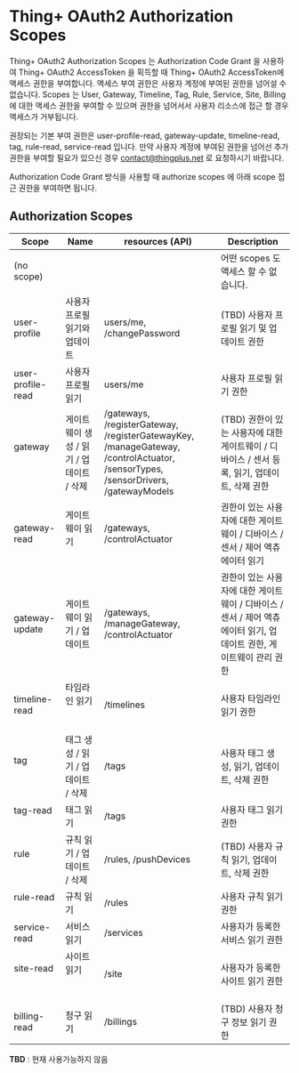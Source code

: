 # Thing+ OAuth2 Authorization Scopes
Thing+ OAuth2 Authorization Scopes 는 Authorization Code Grant 을 사용하여 Thing+ OAuth2 AccessToken 을 획득할 때 Thing+ OAuth2 AccessToken에 액세스 권한을 부여합니다. 액세스 부여 권한은 사용자 계정에 부여된 권한을 넘어설 수 없습니다. Scopes 는 User, Gateway, Timeline, Tag, Rule, Service, Site, Billing 에 대한 액세스 권한을 부여할 수 있으며 권한을 넘어서서 사용자 리소스에 접근 할 경우 액세스가 거부됩니다.

권장되는 기본 부여 권한은 user-profile-read, gateway-update, timeline-read, tag, rule-read, service-read 입니다. 만약 사용자 계정에 부여된 권한을 넘어선 추가 권한을 부여할 필요가 있으신 경우 contact@thingplus.net 로 요청하시기 바랍니다.

Authorization Code Grant 방식을 사용할 때 authorize scopes 에 아래 scope 접근 권한을 부여하면 됩니다.
## Authorization Scopes

|     Scope          |                Name              | resources (API) |                          Description
| ------------------ | - | - | -
| (no scope)         |                                  | | 어떤 scopes 도 액세스 할 수 없습니다.
| user-profile       | 사용자 프로필 읽기와 업데이트     | users/me, /changePassword | (TBD) 사용자 프로필 읽기 및 업데이트 권한
| user-profile-read  | 사용자 프로필 읽기  | users/me | 사용자 프로필 읽기 권한
| gateway            | 게이트웨이 생성 / 읽기 / 업데이트 / 삭제 | /gateways, /registerGateway, /registerGatewayKey, /manageGateway, /controlActuator, /sensorTypes, /sensorDrivers, /gatewayModels | (TBD) 권한이 있는 사용자에 대한 게이트웨이 / 디바이스 / 센서 등록, 읽기, 업데이트, 삭제 권한
| gateway-read       | 게이트웨이 읽기                 | /gateways, /controlActuator | 권한이 있는 사용자에 대한 게이트웨이 / 디바이스 / 센서 / 제어 액츄에이터 읽기
| gateway-update     | 게이트웨이 읽기 / 업데이트  | /gateways, /manageGateway,  /controlActuator | 권한이 있는 사용자에 대한 게이트웨이 / 디바이스 / 센서 / 제어 액츄에이터 읽기, 업데이트 권한, 게이트웨이 관리 권한
| timeline-read      | 타임라인 읽기                   | /timelines | 사용자 타임라인 읽기 권한
| tag                | 태그 생성 / 읽기 / 업데이트 / 삭제    | /tags | 사용자 태그 생성, 읽기, 업데이트, 삭제 권한
| tag-read           | 태그 읽기 | /tags | 사용자 태그 읽기 권한
| rule               | 규칙 읽기 / 업데이트 / 삭제     | /rules, /pushDevices | (TBD) 사용자 규칙 읽기, 업데이트, 삭제 권한
| rule-read          | 규칙 읽기  | /rules | 사용자 규칙 읽기 권한
| service-read       | 서비스 읽기   | /services | 사용자가 등록한 서비스 읽기 권한
| site-read          | 사이트 읽기                     | /site | 사용자가 등록한 사이트 읽기 권한
| billing-read       | 청구 읽기 | /billings | (TBD) 사용자 청구 정보 읽기 권한

**TBD** : 현재 사용가능하지 않음
